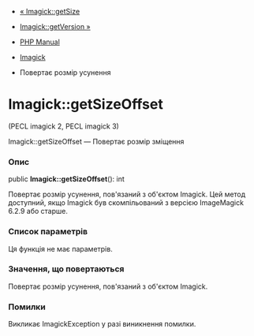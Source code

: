 - [« Imagick::getSize](imagick.getsize.md)
- [Imagick::getVersion »](imagick.getversion.md)

- [PHP Manual](index.md)
- [Imagick](class.imagick.md)
- Повертає розмір усунення

# Imagick::getSizeOffset

(PECL imagick 2, PECL imagick 3)

Imagick::getSizeOffset — Повертає розмір зміщення

### Опис

public **Imagick::getSizeOffset**(): int

Повертає розмір усунення, пов'язаний з об'єктом Imagick. Цей метод
доступний, якщо Imagick був скомпільований з версією ImageMagick 6.2.9 або
старше.

### Список параметрів

Ця функція не має параметрів.

### Значення, що повертаються

Повертає розмір усунення, пов'язаний з об'єктом Imagick.

### Помилки

Викликає ImagickException у разі виникнення помилки.
